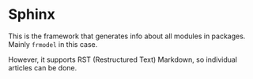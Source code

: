 # Sphinx

This is the framework that generates info about all modules in packages.
Mainly ``frmodel`` in this case.

However, it supports RST (Restructured Text) Markdown, so individual articles can be done.

